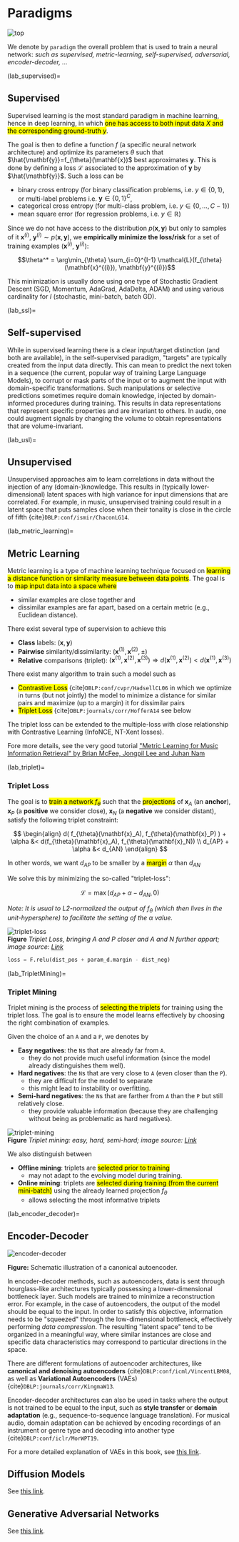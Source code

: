 # Paradigms

![top](/images/top.png)

We denote by `paradigm` the overall problem that is used to train a neural network: *such as supervised, metric-learning, self-supervised, adversarial, encoder-decoder, ...*




(lab_supervised)=
## Supervised

Supervised learning is the most standard paradigm in machine learning, hence in deep learning, in which <mark>one has access to both input data $X$ and the corresponding ground-truth $y$</mark>.

The goal is then to define a function $f$ (a specific neural network architecture) and optimize its parameters $\theta$ such that $\hat{\mathbf{y}}=f_{\theta}(\mathbf{x})$ best approximates $\mathbf{y}$.
This is done by defining a loss $\mathcal{L}$ associated to the approximation of $\mathbf{y}$ by $\hat{\mathbf{y}}$.
Such a loss can be
- binary cross entropy (for binary classification problems, i.e. $y \in \{0,1\}$, or multi-label problems i.e. $\mathbf{y} \in \{0,1\}^C$,
- categorical cross entropy (for multi-class problem, i.e. $y \in \{0,\ldots, C-1\}$)
- mean square error (for regression problems, i.e. $y \in \mathbb{R}$)

Since we do not have access to the distribution $p(\mathbf{x},\mathbf{y})$ but only to samples of it $\mathbf{x}^{(i)}$, $\mathbf{y}^{(i)} \sim p(\mathbf{x},\mathbf{y})$, we **empirically minimize the loss/risk** for a set of training examples $(\mathbf{x}^{(i)}$, $\mathbf{y}^{(i)})$:

$$\theta^* = \arg\min_{\theta} \sum_{i=0}^{I-1} \mathcal{L}(f_{\theta}(\mathbf{x}^{(i)}), \mathbf{y}^{(i)})$$

This minimization is usually done using one type of Stochastic Gradient Descent (SGD, Momentum, AdaGrad, AdaDelta, ADAM) and using various cardinality for $I$ (stochastic, mini-batch, batch GD).

(lab_ssl)=
## Self-supervised

While in supervised learning there is a clear input/target distinction (and both are available), in the self-supervised paradigm, "targets" are typically created from the input data directly.
This can mean to predict the next token in a sequence (the current, popular way of training Large Language Models), to corrupt or mask parts of the input or to augment the input with domain-specific transformations.
Such manipulations or selective predictions sometimes require domain knowledge, injected by domain-informed procedures during training.
This results in data representations that represent specific properties and are invariant to others.
In audio, one could augment signals by changing the volume to obtain representations that are volume-invariant.

(lab_usl)=
## Unsupervised

Unsupervised approaches aim to learn correlations in data without the injection of any (domain-)knowledge.
This results in (typically lower-dimensional) latent spaces with high variance for input dimensions that are correlated.
For example, in music, unsupervised training could result in a latent space that puts samples close when their tonality is close in the circle of fifth {cite}`DBLP:conf/ismir/ChaconLG14`.


(lab_metric_learning)=
## Metric Learning

Metric learning is a type of machine learning technique focused on <mark>learning a distance function or similarity measure between data points</mark>.
The goal is to <mark>map input data into a space where</mark>
- similar examples are close together and
- dissimilar examples are far apart, based on a certain metric (e.g., Euclidean distance).

There exist several type of supervision to achieve this
- **Class** labels: $(\mathbf{x},\mathbf{y})$
- **Pairwise** similarity/dissimilarity: $(\mathbf{x}^{(1)},\mathbf{x}^{(2)},\pm)$
- **Relative** comparisons (triplet): $(\mathbf{x}^{(1)}, \mathbf{x}^{(2)},\mathbf{x}^{(3)}) \Rightarrow d(\mathbf{x}^{(1)},\mathbf{x}^{(2)}) < d(\mathbf{x}^{(1)},\mathbf{x}^{(3)})$

There exist many algorithm to train such a model such as
- <mark>Contrastive Loss</mark> {cite}`DBLP:conf/cvpr/HadsellCL06` in which we optimize in turns (but not jointly) the model to minimize a distance for similar pairs and maximize (up to a margin) it for dissimilar pairs
- <mark>Triplet Loss</mark> {cite}`DBLP:journals/corr/HofferA14` see below

The triplet loss can be extended to the multiple-loss with close relationship with Contrastive Learning (InfoNCE, NT-Xent losses).

Fore more details, see the very good tutorial ["Metric Learning for Music Information Retrieval" by Brian McFee, Jongpil Lee and Juhan Nam](https://github.com/bmcfee/ismir2020-metric-learning)




(lab_triplet)=
### Triplet Loss

The goal is to <mark>train a network $f_{\theta}$</mark> such that the <mark>projections</mark> of $\mathbf{x}_A$ (an **anchor**), $\mathbf{x}_P$ (a **positive** we consider close), $\mathbf{x}_N$ (a **negative** we consider distant),
satisfy the following triplet constraint:

$$
\begin{align}
d( f_{\theta}(\mathbf{x}_A), f_{\theta}(\mathbf{x}_P) ) + \alpha &< d(f_{\theta}(\mathbf{x}_A), f_{\theta}(\mathbf{x}_N)) \\
d_{AP} + \alpha &< d_{AN}
\end{align}
$$

In other words, we want $d_{AP}$ to be smaller by a <mark>margin</mark> $\alpha$ than $d_{AN}$

We solve this by minimizing the so-called "triplet-loss":

$$\mathcal{L} = \max(d_{AP} + \alpha - d_{AN},0)$$

*Note: It is usual to L2-normalized the output of $f_{\theta}$ (which then lives in the unit-hypersphere) to facilitate the setting of the $\alpha$ value.*

![triplet-loss](/images/brick_triplet.png)\
**Figure**
*Triplet Loss, bringing A and P closer and A and N further appart; image source: [Link](https://towardsdatascience.com/triplet-loss-advanced-intro-49a07b7d8905)*

```python
loss = F.relu(dist_pos + param_d.margin - dist_neg)
```




(lab_TripletMining)=
### Triplet Mining

Triplet mining is the process of <mark>selecting the triplets</mark> for training using the triplet loss.
The goal is to ensure the model learns effectively by choosing the right combination of examples.

Given the choice of an `A` and a `P`, we denotes by

- **Easy negatives**: the `N`s that are already far from `A`.
	- they do not provide much useful information (since the model already distinguishes them well).
- **Hard negatives**: the `N`s that are very close to `A`  (even closer than the `P`).
	- they are difficult for the model to separate
	- this might lead to instability or overfitting.
- **Semi-hard negatives**: the `N`s that are farther from `A` than the `P` but still relatively close.
	- they provide valuable information  (because they are challenging without being as problematic as hard negatives).

![triplet-mining](/images/brick_tripletmining.png)\
**Figure**
*Triplet mining: easy, hard, semi-hard; image source: [Link](https://www.researchgate.net/figure/Online-Triplet-Mining-strategies-For-an-anchor-blue-A-and-a-positive-green-P-sample_fig6_364057028)*

We also distinguish between
- **Offline mining**: triplets are <mark>selected prior to training</mark>
	- may not adapt to the evolving model during training.
- **Online mining**: triplets are <mark>selected during training (from the current mini-batch)</mark> using the already learned projection $f_{\theta}$
	- allows selecting the most informative triplets


(lab_encoder_decoder)=
## Encoder-Decoder

![encoder-decoder](./images/brick_enc_dec.png)

**Figure:** Schematic illustration of a canonical autoencoder.

In encoder-decoder methods, such as autoencoders, data is sent through hourglass-like architectures typically possessing a lower-dimensional bottleneck layer.
Such models are trained to minimize a reconstruction error. For example, in the case of autoencoders, the output of the model should be equal to the input.
In order to satisfy this objective, information needs to be "squeezed" through the low-dimensional bottleneck, effectively performing *data compression*.
The resulting "latent space" tend to be organized in a meaningful way, where similar instances are close and specific data characteristics may correspond to particular directions in the space.

There are different formulations of autoencoder architectures, like **canonical and denoising autoencoders** {cite}`DBLP:conf/icml/VincentLBM08`,
as well as **Variational Autoencoders** (VAEs) {cite}`DBLP:journals/corr/KingmaW13`.

Encoder-decoder architectures can also be used in tasks where the output is not trained to be equal to the input, such as **style transfer** or **domain adaptation** (e.g., sequence-to-sequence language translation).
For musical audio, domain adaptation can be achieved by encoding recordings of an instrument or genre type and decoding into another type {cite}`DBLP:conf/iclr/MorWPT19`.   

For a more detailed explanation of VAEs in this book, see [this link](lab_vaes).


## Diffusion Models
See [this link](lab_diffusion).


## Generative Adversarial Networks
See [this link](lab_gans).
